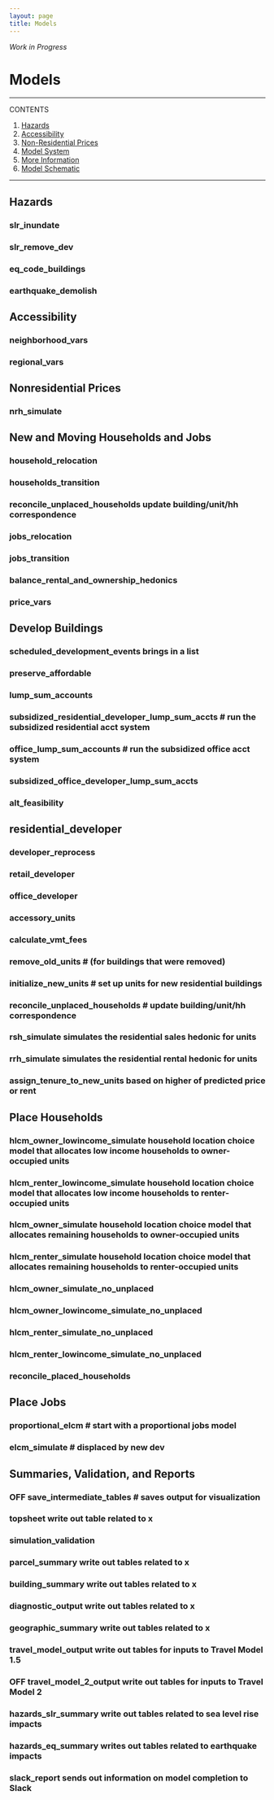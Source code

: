 ```yaml
---
layout: page
title: Models
---
```


*Work in Progress*

# Models

---
CONTENTS
 
1. [Hazards](#hazards)
2. [Accessibility](#accessibility)
3. [Non-Residential Prices](#nonresidential-prices)
4. [Model System](#model-system)
5. [More Information](#more-information)
6. [Model Schematic](#model-schematic)

---

## Hazards
### slr_inundate
### slr_remove_dev
### eq_code_buildings 
### earthquake_demolish

## Accessibility
### neighborhood_vars
### regional_vars

## Nonresidential Prices
### nrh_simulate

## New and Moving Households and Jobs
### household_relocation
### households_transition
### reconcile_unplaced_households update building/unit/hh correspondence
### jobs_relocation
### jobs_transition
### balance_rental_and_ownership_hedonics
### price_vars

## Develop Buildings
### scheduled_development_events brings in a list
### preserve_affordable
### lump_sum_accounts
### subsidized_residential_developer_lump_sum_accts # run the subsidized residential acct system
### office_lump_sum_accounts # run the subsidized office acct system
### subsidized_office_developer_lump_sum_accts
### alt_feasibility
## residential_developer
### developer_reprocess
### retail_developer
### office_developer
### accessory_units
### calculate_vmt_fees
### remove_old_units # (for buildings that were removed)      
### initialize_new_units # set up units for new residential buildings
### reconcile_unplaced_households # update building/unit/hh correspondence
### rsh_simulate simulates the residential sales hedonic for units
### rrh_simulate simulates the residential rental hedonic for units
### assign_tenure_to_new_units based on higher of predicted price or rent

## Place Households
### hlcm_owner_lowincome_simulate household location choice model that allocates low income households to owner-occupied units
### hlcm_renter_lowincome_simulate household location choice model that allocates low income households to renter-occupied units
### hlcm_owner_simulate household location choice model that allocates remaining households to owner-occupied units
### hlcm_renter_simulate household location choice model that allocates remaining households to renter-occupied units
### hlcm_owner_simulate_no_unplaced
### hlcm_owner_lowincome_simulate_no_unplaced
### hlcm_renter_simulate_no_unplaced
### hlcm_renter_lowincome_simulate_no_unplaced
### reconcile_placed_households

## Place Jobs
### proportional_elcm        # start with a proportional jobs model
### elcm_simulate  # displaced by new dev

## Summaries, Validation, and Reports
### OFF save_intermediate_tables # saves output for visualization
### topsheet write out table related to x
### simulation_validation
### parcel_summary write out tables related to x
### building_summary write out tables related to x
### diagnostic_output write out tables related to x
### geographic_summary write out tables related to x
### travel_model_output write out tables for inputs to Travel Model 1.5
### OFF travel_model_2_output write out tables for inputs to Travel Model 2
### hazards_slr_summary write out tables related to sea level rise impacts
### hazards_eq_summary writes out tables related to earthquake impacts
### slack_report sends out information on model completion to Slack
